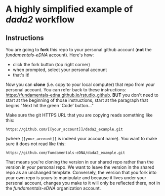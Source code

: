 # A highly simplified example of *dada2* workflow

## Instructions

You are going to **fork** this repo to your personal github account (**not** the *fundamentals-eDNA* account).  Here's how:

- click the fork button (top right corner)
- when prompted, select your personal account
- that's it!

Now you can **clone** (i.e. copy to your local computer) that repo from your personal account.  You can refer back to these instructions: https://fundamentals-edna.github.io/rstudio_github.  **BUT** you don't need to start at the beginning of those instructions, start at the paragraph that begins "Next hit the green 'Code' button..."

Make sure the git HTTPS URL that you are copying reads something like this:

```
https://github.com/[[your_account]]/dada2_example.git
```

(where `[[your_account]]` is indeed your account name).  You want to make sure it does not read like this:

```
https://github.com/fundamentals-eDNA/dada2_example.git
```

That means you're cloning the version in our shared repo rather than the version in your personal repo.  We want to leave the version in the shared repo as an unchanged template.  Conversely, the version that you fork into your own repo is yours to manipulate and because it lives under your personal account, changes you make to it will only be reflected there, not in the *fundamentals-eDNA* organization account.
